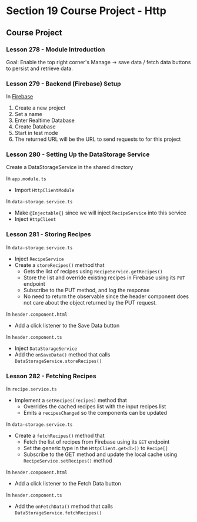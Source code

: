 # Section 19 Course Project - Http

## Course Project

### Lesson 278 - Module Introduction

Goal: Enable the top right corner's Manage -> save data / fetch data buttons to persist and retrieve data.

### Lesson 279 - Backend (Firebase) Setup

In [Firebase](https://console.firebase.google.com)

1. Create a new project
2. Set a name
3. Enter Realtime Database
4. Create Database
5. Start in test mode
6. The returned URL will be the URL to send requests to for this project

### Lesson 280 - Setting Up the DataStorage Service

Create a DataStorageService in the shared directory

In `app.module.ts`

- Import `HttpClientModule`

In `data-storage.service.ts`

- Make `@Injectable{}` since we will inject `RecipeService` into this service
- Inject `HttpClient`

### Lesson 281 - Storing Recipes

In `data-storage.service.ts`

- Inject `RecipeService`
- Create a `storeRecipes()` method that
  - Gets the list of recipes using `RecipeService.getRecipes()`
  - Store the list and override existing recipes in Firebase using its `PUT` endpoint
  - Subscribe to the PUT method, and log the response
  - No need to return the observable since the header component does not care about the object returned by the PUT request.

In `header.component.html`

- Add a click listener to the Save Data button

In `header.component.ts`

- Inject `DataStorageService`
- Add the `onSaveData()` method that calls `DataStorageService.storeRecipes()`

### Lesson 282 - Fetching Recipes

In `recipe.service.ts`

- Implement a `setRecipes(recipes)` method that
  - Overrides the cached recipes list with the input recipes list
  - Emits a `recipesChanged` so the components can be updated

In `data-storage.service.ts`

- Create a `fetchRecipes()` method that
  - Fetch the list of recipes from Firebase using its `GET` endpoint
  - Set the generic type in the `HttpClient.get<T>()` to `Recipe[]`
  - Subscribe to the GET method and update the local cache using `RecipeService.setRecipes()` method

In `header.component.html`

- Add a click listener to the Fetch Data button

In `header.component.ts`

- Add the `onFetchData()` method that calls `DataStorageService.fetchRecipes()`
